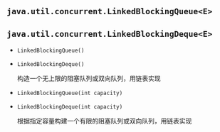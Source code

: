 ## `java.util.concurrent.LinkedBlockingQueue<E>`

## `java.util.concurrent.LinkedBlockingDeque<E>`

* `LinkedBlockingQueue()`

* `LinkedBlockingDeque()`

  构造一个无上限的阻塞队列或双向队列，用链表实现

* `LinkedBlockingQueue(int capacity)`

* `LinkedBlockingDeque(int capacity)`

  根据指定容量构建一个有限的阻塞队列或双向队列，用链表实现
